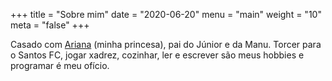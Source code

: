 +++
title = "Sobre mim"
date = "2020-06-20"
menu = "main"
weight = "10"
meta = "false"
+++

Casado com [Ariana](https://www.instagram.com/ariana08_aps/) (minha princesa), pai do Júnior e da Manu. Torcer para o Santos FC, jogar xadrez, cozinhar, ler e escrever são meus hobbies e programar é meu ofício.


